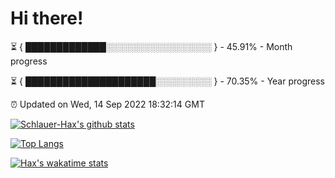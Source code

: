 # Hi there!

⏳ { █████████████░░░░░░░░░░░░░░░░░ } - 45.91% - Month progress

⏳ { █████████████████████░░░░░░░░░ } - 70.35% - Year progress

⏰ Updated on Wed, 14 Sep 2022 18:32:14 GMT


[![Schlauer-Hax's github stats](https://github-readme-stats.vercel.app/api?username=Schlauer-Hax&show_icons=true&theme=dark&count_private=true)](https://github.com/Schlauer-Hax)


[![Top Langs](https://github-readme-stats.vercel.app/api/top-langs/?username=Schlauer-Hax&layout=compact&theme=dark)](https://github.com/Schlauer-Hax?tab=repositories)


[![Hax's wakatime stats](https://github-readme-stats.vercel.app/api/wakatime?username=Hax&theme=dark)](https://wakatime.com/@Hax)

